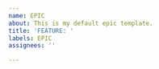 ```yaml
---
name: EPIC
about: This is my default epic template.
title: 'FEATURE: '
labels: EPIC
assignees: ''

---
```



